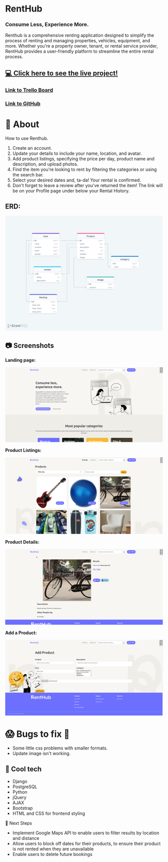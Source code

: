 # RentHub

### Consume Less, Experience More.

Renthub is a comprehensive renting application designed to simplify the process of renting and managing properties, vehicles, equipment, and more. Whether you're a property owner, tenant, or rental service provider, RentHub provides a user-friendly platform to streamline the entire rental process.

## [💻 Click here to see the live project!](https://renthub.fly.dev/)

### [Link to Trello Board](https://trello.com/b/56HvnC0w/project-3-renthub)

### [Link to GitHub](https://github.com/RentHubGA/renthub)

# 📄 About

How to use Renthub.

1.  Create an account.
2.  Update your details to include your name, location, and avatar.
3.  Add product listings, specifying the price per day, product name and description, and upload photos.
4.  Find the item you're looking to rent by filtering the categories or using the search bar.
5.  Select your desired dates and, ta-da! Your rental is confirmed.
6.  Don't forget to leave a review after you've returned the item! The link will be on your Profile page under below your Rental History.

## ERD:

![image](./screenshots-wireframe/ERD_renthub.png)

## 📷 Screenshots

**Landing page:**

![image](./screenshots-wireframe/screen-renthub-1.png)

**Product Listings:**

![image](./screenshots-wireframe/screen-renthub-2.png)

**Product Details:**

![image](./screenshots-wireframe/screen-renthub-5.png)

**Add a Product:**

![image](./screenshots-wireframe/screen-renthub-4.png)

# 😱 Bugs to fix 💩

-   Some little css problems with smaller formats.
-   Update image isn't working.

## 🚀 Cool tech

-   Django
-   PostgreSQL
-   Python
-   jQuery
-   AJAX
-   Bootstrap
-   HTML and CSS for frontend styling

🚀 Next Steps

-   Implement Google Maps API to enable users to filter results by location and distance
-   Allow users to block off dates for their products, to ensure their product is not rented when they are unavailable
-   Enable users to delete future bookings
